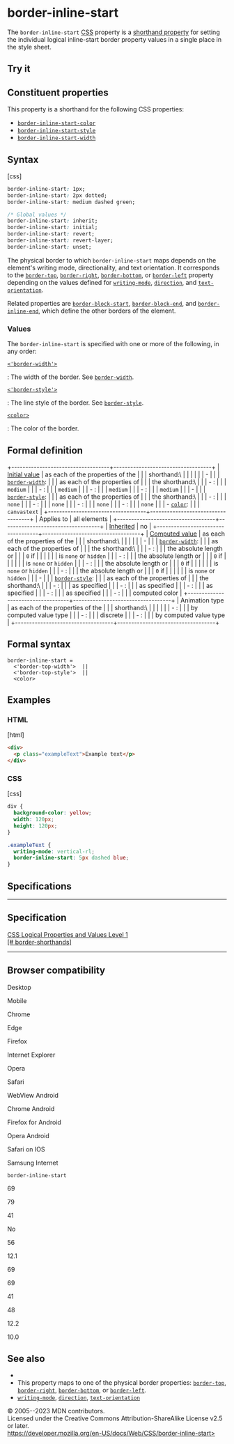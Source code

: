 border-inline-start
===================

The `border-inline-start`
[CSS](https://developer.mozilla.org/en-US/docs/Web/CSS) property is a
[shorthand property](shorthand_properties.md) for setting the individual
logical inline-start border property values in a single place in the
style sheet.

Try it
------

Constituent properties
----------------------

This property is a shorthand for the following CSS properties:

- [`border-inline-start-color`](border-inline-start-color.md)
- [`border-inline-start-style`](border-inline-start-style.md)
- [`border-inline-start-width`](border-inline-start-width.md)

Syntax
------

[css]

```css
border-inline-start: 1px;
border-inline-start: 2px dotted;
border-inline-start: medium dashed green;

/* Global values */
border-inline-start: inherit;
border-inline-start: initial;
border-inline-start: revert;
border-inline-start: revert-layer;
border-inline-start: unset;
```

The physical border to which `border-inline-start` maps depends on the
element\'s writing mode, directionality, and text orientation. It
corresponds to the [`border-top`](border-top.md),
[`border-right`](border-right.md), [`border-bottom`](border-bottom.md), or
[`border-left`](border-left.md) property depending on the values defined
for [`writing-mode`](writing-mode.md), [`direction`](direction.md), and
[`text-orientation`](text-orientation.md).

Related properties are [`border-block-start`](border-block-start.md),
[`border-block-end`](border-block-end.md), and
[`border-inline-end`](border-inline-end.md), which define the other borders
of the element.

### Values

The `border-inline-start` is specified with one or more of the
following, in any order:

[`<'border-width'>`](#border-width)

:   The width of the border. See [`border-width`](border-width.md).

[`<'border-style'>`](#border-style)

:   The line style of the border. See [`border-style`](border-style.md).

[`<color>`](color_value.md)

:   The color of the border.

Formal definition
-----------------

+-----------------------------------+-----------------------------------+
| [Initial value](initial_value.md)    | as each of the properties of the  |
|                                   | shorthand:\                       |
|                                   |                                   |
|                                   | -                                 |
|                                   |   [`border-width`](border-width.md): |
|                                   |     as each of the properties of  |
|                                   |     the shorthand:\               |
|                                   |     -   [](border-top-width.md): |
|                                   |         `medium`                  |
|                                   |     -   [](border-right-width.md): |
|                                   |         `medium`                  |
|                                   |     -   [](border-bottom-width.md): |
|                                   |         `medium`                  |
|                                   |     -   [](border-left-width.md): |
|                                   |         `medium`                  |
|                                   | -                                 |
|                                   |   [`border-style`](border-style.md): |
|                                   |     as each of the properties of  |
|                                   |     the shorthand:\               |
|                                   |     -   [](border-top-style.md): |
|                                   |         `none`                    |
|                                   |     -   [](border-right-style.md): |
|                                   |         `none`                    |
|                                   |     -   [](border-bottom-style.md): |
|                                   |         `none`                    |
|                                   |     -   [](border-left-style.md): |
|                                   |         `none`                    |
|                                   | -   [`color`](_Resources/Markup%20And%20Styling/css/color.md):             |
|                                   |     `canvastext`                  |
+-----------------------------------+-----------------------------------+
| Applies to                        | all elements                      |
+-----------------------------------+-----------------------------------+
| [Inherited](inheritance.md)          | no                                |
+-----------------------------------+-----------------------------------+
| [Computed value](computed_value.md)  | as each of the properties of the  |
|                                   | shorthand:\                       |
|                                   |                                   |
|                                   | -                                 |
|                                   |   [`border-width`](border-width.md): |
|                                   |     as each of the properties of  |
|                                   |     the shorthand:\               |
|                                   |     -   [](border-bottom-width.md): |
|                                   |         the absolute length or    |
|                                   |         `0` if                    |
|                                   |         [](border-bottom-style.md) |
|                                   |         is `none` or `hidden`     |
|                                   |     -   [](border-left-width.md): |
|                                   |         the absolute length or    |
|                                   |         `0` if                    |
|                                   |         [](border-left-style.md) |
|                                   |         is `none` or `hidden`     |
|                                   |     -   [](border-right-width.md): |
|                                   |         the absolute length or    |
|                                   |         `0` if                    |
|                                   |         [](border-right-style.md) |
|                                   |         is `none` or `hidden`     |
|                                   |     -   [](border-top-width.md): |
|                                   |         the absolute length or    |
|                                   |         `0` if                    |
|                                   |         [](border-top-style.md) |
|                                   |         is `none` or `hidden`     |
|                                   | -                                 |
|                                   |   [`border-style`](border-style.md): |
|                                   |     as each of the properties of  |
|                                   |     the shorthand:\               |
|                                   |     -   [](border-bottom-style.md): |
|                                   |         as specified              |
|                                   |     -   [](border-left-style.md): |
|                                   |         as specified              |
|                                   |     -   [](border-right-style.md): |
|                                   |         as specified              |
|                                   |     -   [](border-top-style.md): |
|                                   |         as specified              |
|                                   | -   [](border-inline-start-color.md): |
|                                   |     computed color                |
+-----------------------------------+-----------------------------------+
| Animation type                    | as each of the properties of the  |
|                                   | shorthand:\                       |
|                                   |                                   |
|                                   | -   [](border-inline-start-color.md): |
|                                   |     by computed value type        |
|                                   | -   [](border-inline-start-style.md): |
|                                   |     discrete                      |
|                                   | -   [](border-inline-start-width.md): |
|                                   |     by computed value type        |
+-----------------------------------+-----------------------------------+

Formal syntax
-------------

```
border-inline-start = 
  <'border-top-width'>  ||
  <'border-top-style'>  ||
  <color>               
```

Examples
--------

### HTML

[html]

```html
<div>
  <p class="exampleText">Example text</p>
</div>
```

### CSS

[css]

```css
div {
  background-color: yellow;
  width: 120px;
  height: 120px;
}

.exampleText {
  writing-mode: vertical-rl;
  border-inline-start: 5px dashed blue;
}
```

Specifications
--------------

  --------------------------------------------------------------------------------------

Specification
  --------------------------------------------------------------------------------------

  [CSS Logical Properties and Values Level 1\
  [\#
  border-shorthands]](https://drafts.csswg.org/css-logical/#border-shorthands)

  --------------------------------------------------------------------------------------

Browser compatibility
---------------------

Desktop

Mobile

Chrome

Edge

Firefox

Internet Explorer

Opera

Safari

WebView Android

Chrome Android

Firefox for Android

Opera Android

Safari on IOS

Samsung Internet

`border-inline-start`

69

79

41

No

56

12.1

69

69

41

48

12.2

10.0

See also
--------

- [](css_logical_properties_and_values.md)
- This property maps to one of the physical border properties:
    [`border-top`](border-top.md), [`border-right`](border-right.md),
    [`border-bottom`](border-bottom.md), or [`border-left`](border-left.md).
- [`writing-mode`](writing-mode.md), [`direction`](direction.md),
    [`text-orientation`](text-orientation.md)

© 2005--2023 MDN contributors.\
Licensed under the Creative Commons Attribution-ShareAlike License v2.5
or later.\
https://developer.mozilla.org/en-US/docs/Web/CSS/border-inline-start>
